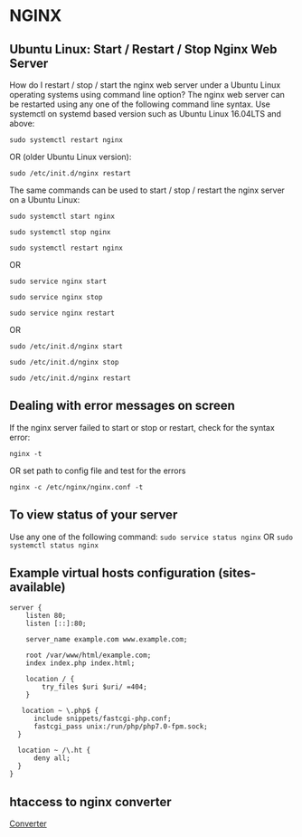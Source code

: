 
# NGINX

## Ubuntu Linux: Start / Restart / Stop Nginx Web Server

How do I restart / stop / start the nginx web server under a Ubuntu Linux operating systems using command line option?
The nginx web server can be restarted using any one of the following command line syntax. Use systemctl on systemd based version such as Ubuntu Linux 16.04LTS and above:

`sudo systemctl restart nginx`

OR (older Ubuntu Linux version):

`sudo /etc/init.d/nginx restart`

The same commands can be used to start / stop / restart the nginx server on a Ubuntu Linux:

`sudo systemctl start nginx`

`sudo systemctl stop nginx `

`sudo systemctl restart nginx`

OR

`sudo service nginx start`

`sudo service nginx stop`

`sudo service nginx restart`

OR 

`sudo /etc/init.d/nginx start`

`sudo /etc/init.d/nginx stop`

`sudo /etc/init.d/nginx restart`


## Dealing with error messages on screen
If the nginx server failed to start or stop or restart, check for the syntax error:

`nginx -t`

 OR set path to config file and test for the errors 

`nginx -c /etc/nginx/nginx.conf -t`

## To view status of your server


Use any one of the following command:
`sudo service status nginx`
OR 
`sudo systemctl status nginx`

## Example virtual hosts configuration (sites-available)

```nginx
server {
	listen 80;
	listen [::]:80;

	server_name example.com www.example.com;

	root /var/www/html/example.com;
	index index.php index.html;

	location / {
		try_files $uri $uri/ =404;
	}
 
   location ~ \.php$ {
      include snippets/fastcgi-php.conf;
      fastcgi_pass unix:/run/php/php7.0-fpm.sock;
  }

  location ~ /\.ht {
      deny all;
  }
}
```
## htaccess to nginx converter

[Converter](https://winginx.com/en/htaccess)